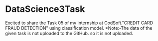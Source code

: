 # DataScience3Task
Excited to share the Task 05 of my internship at CodSoft."CREDIT CARD FRAUD DETECTION" using classification model.
*Note:-The data of the given task is not uploaded to the GitHub. so it is not uploaded.
